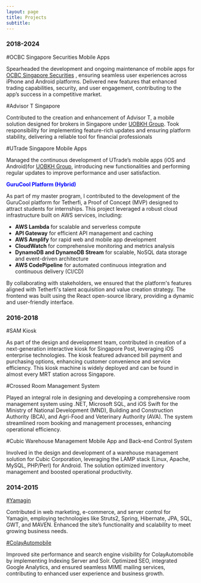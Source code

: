 ```yaml
---
layout: page
title: Projects
subtitle:
---
```


<html lang="en">
<head>
    <meta charset="UTF-8">
    <meta name="viewport" content="width=device-width, initial-scale=1.0">
    <title>Project Highlights</title>
    <link rel="stylesheet" href="styles.css">
</head>
<body>
    <div class="container">
        <p>
        <h3>2018-2024</h3>
#OCBC Singapore Securities Mobile Apps 
<p>
Spearheaded the development and ongoing maintenance of mobile apps for 
<a href="https://www.iocbc.com/">OCBC Singapore Securities</a>
, ensuring seamless user experiences across iPhone and Android platforms.
Delivered new features that enhanced trading capabilities, security, and user engagement, contributing to the app’s success in a competitive market.</p>
</p>
#Advisor T Singapore
<p>
Contributed to the creation and enhancement of Advisor T, a mobile solution designed for brokers in Singapore under <a href="https://www.uobkayhian.com/"> UOBKH Group</a>. Took responsibility for implementing feature-rich updates and ensuring platform stability, delivering a reliable tool for financial professionals
</p>
#UTrade Singapore Mobile Apps
<p>
Managed the continuous development of UTrade’s mobile apps (iOS and Android)for <a href="https://www.uobkayhian.com/"> UOBKH Group</a>, introducing new functionalities and performing regular updates to improve performance and user satisfaction.
</p>
<p><b style='color:blue !important;'>GuruCool Platform (Hybrid)</b></p>
<p>
As part of my master program, I contributed to the development of the GuruCool platform for Tetherfi, a Proof of Concept (MVP) designed to attract students for internships. This project leveraged a robust cloud infrastructure built on AWS services, including:
<ul>
  <li><b>AWS Lambda</b> for scalable and serverless compute</li>
  <li><b>API Gateway</b> for efficient API management and caching</li>
  <li><b>AWS Amplify</b> for rapid web and mobile app development</li>
  <li><b>CloudWatch</b> for comprehensive monitoring and metrics analysis</li>
  <li><b>DynamoDB and DynamoDB Stream</b> for scalable, NoSQL data storage and event-driven architecture</li>
  <li><b>AWS CodePipeline</b> for automated continuous integration and continuous delivery (CI/CD)</li>
</ul>
By collaborating with stakeholders, we ensured that the platform's features aligned with Tetherfi's talent acquisition and value creation strategy. The frontend was built using the React open-source library, providing a dynamic and user-friendly interface.</p>
<p><h3>2016-2018</h3>
#SAM Kiosk
<p>
As part of the design and development team, contributed in creation of a next-generation interactive kiosk for Singapore Post, leveraging iOS enterprise technologies. The kiosk featured advanced bill payment and purchasing options, enhancing customer convenience and service efficiency. This kiosk machine is widely deployed and can be found in almost every MRT station across Singapore.</p>
#Crossed Room Management System
<p>
Played an integral role in designing and developing a comprehensive room management system using .NET, Microsoft SQL, and iOS Swift for the Ministry of National Development (MND), Building and Construction Authority (BCA), and Agri-Food and Veterinary Authority (AVA). The system streamlined room booking and management processes, enhancing operational efficiency.
</p>
#Cubic Warehouse Management Mobile App and Back-end Control System
<p>
Involved in the design and development of a warehouse management solution for Cubic Corporation, leveraging the LAMP stack (Linux, Apache, MySQL, PHP/Perl) for Android. The solution optimized inventory management and boosted operational productivity.
</p>
<p>
<h3>2014-2015</h3>
<a href="https://www.yamagin.net/">#Yamagin</a>
<p>
Contributed in web marketing, e-commerce, and server control for Yamagin, employing technologies like Struts2, Spring, Hibernate, JPA, SQL, GWT, and MAVEN. Enhanced the site’s functionality and scalability to meet growing business needs.
</p>
<a href="https://www.colayhills.com/en/">#ColayAutomobile</a>
<p>
Improved site performance and search engine visibility for ColayAutomobile by implementing Indexing Server and Solr. Optimized SEO, integrated Google Analytics, and ensured seamless MIME mailing services, contributing to enhanced user experience and business growth.
<p>
</p>
    </div>

</body>
</html>

<!-- body {
    margin: 0;
    padding: 0;
    font-family: 'Arial', sans-serif;
    background-color: #f5f5f5;
    display: flex;
    justify-content: center;
    align-items: center;
    height: 100vh;
    <p>Coming Soon ~ I'm currently working on some exciting projects. Check back soon to see what I've been up to!</p>
} -->
